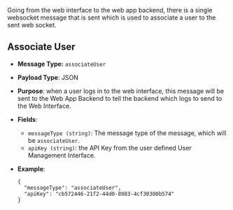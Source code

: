 Going from the web interface to the web app backend, there is a single websocket message that is sent which is used to associate a user to the sent web socket. 

## Associate User
- **Message Type:** `associateUser`
- **Payload Type**: JSON
- **Purpose**: when a user logs in to the web interface, this message will be sent to the Web App Backend to tell the backend which logs to send to the Web Interface.
- **Fields**:
    - `messageType (string)`: The message type of the message, which will be `associateUser`.
    - `apiKey (string)`: the API Key from the user defined User Management Interface.
- **Example**:  

      {  
        "messageType": "associateUser",  
        "apiKey": "cb572446-21f2-44d0-8983-4cf30300b574"  
      }